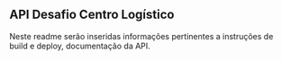 ## API Desafio Centro Logístico

Neste readme serão inseridas informações pertinentes a instruções de build e deploy, documentação da API.
